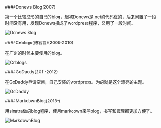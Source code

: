 ####Donews Blog(2007)

第一个比较成形的自己的blog，起初Donews是.net的代码做的，后来闲置了一段时间没有用，发现Donews换成了wordpress程序，又用了一段时间。

![Donews Blog](/images/blog_1.png)

####Cnblogs(博客园)(2008-2010)

在广州的时候主要使用的blog。

![Cnblogs](/images/blog_2.png)

####GoDaddy(2011-2012)

在GoDaddy申请空间，自己安装的wordpress。为的就是这个漂亮的主题。

![GoDaddy](/images/blog_3.png)

####MarkdownBlog(2013-)

用sinatra做的blog程序，使用markdown来写blog，书写和管理都更加方便了。

![MarkdownBlog](/images/blog_4.png)
